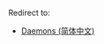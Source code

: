 Redirect to:

*   [Daemons (简体中文)](/index.php/Daemons_(%E7%AE%80%E4%BD%93%E4%B8%AD%E6%96%87) "Daemons (简体中文)")